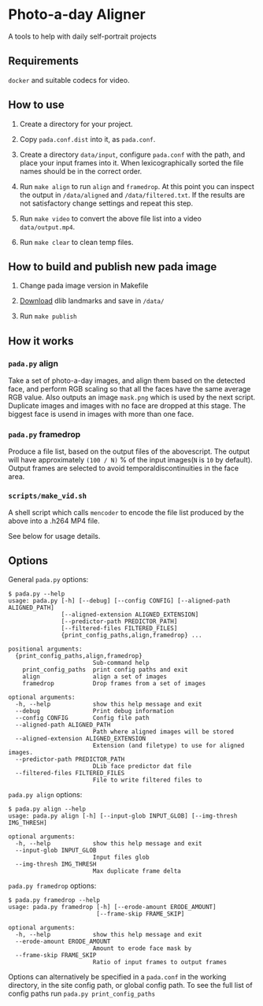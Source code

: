 # Photo-a-day Aligner 

A tools to help with daily self-portrait projects

## Requirements

`docker` and suitable codecs for video.

## How to use

1. Create a directory for your project.

2. Copy `pada.conf.dist` into it, as `pada.conf`.

3. Create a directory `data/input`, configure `pada.conf` with the path, and place your input frames into it. When lexicographically sorted the file names should be in the correct order.

4. Run `make align` to run `align` and `framedrop`. At this point you can inspect the output in `/data/aligned` and `/data/filtered.txt`. If the results are not satisfactory change settings and repeat this step.

5. Run `make video` to convert the above file list into a video `data/output.mp4`.

6. Run `make clear` to clean temp files.

## How to build and publish new pada image

1. Change pada image version in Makefile

2. [Download](http://sourceforge.net/projects/dclib/files/dlib/v18.10/shape_predictor_68_face_landmarks.dat.bz2) dlib landmarks and save in `/data/`

3. Run `make publish`

## How it works

### `pada.py` align

Take a set of photo-a-day images, and align them based on the detected face, and perform RGB scaling so that all the faces have the same average RGB value. Also outputs an image `mask.png` which is used by the next script. Duplicate images and images with no face are dropped at this stage. The biggest face is usend in images with more than one face.

### `pada.py` framedrop

Produce a file list, based on the output files of the abovescript. The output will have approximately `(100 / N)` % of the input images(`N` is `10` by default). Output frames are selected to avoid temporaldiscontinuities in the face area.

### `scripts/make_vid.sh`

A shell script which calls `mencoder` to encode the file list produced by the above into a .h264 MP4 file.

See below for usage details.

## Options

General `pada.py` options:

    $ pada.py --help
    usage: pada.py [-h] [--debug] [--config CONFIG] [--aligned-path ALIGNED_PATH]
                   [--aligned-extension ALIGNED_EXTENSION]
                   [--predictor-path PREDICTOR_PATH]
                   [--filtered-files FILTERED_FILES]
                   {print_config_paths,align,framedrop} ...

    positional arguments:
      {print_config_paths,align,framedrop}
                            Sub-command help
        print_config_paths  print config paths and exit
        align               align a set of images
        framedrop           Drop frames from a set of images

    optional arguments:
      -h, --help            show this help message and exit
      --debug               Print debug information
      --config CONFIG       Config file path
      --aligned-path ALIGNED_PATH
                            Path where aligned images will be stored
      --aligned-extension ALIGNED_EXTENSION
                            Extension (and filetype) to use for aligned images.
      --predictor-path PREDICTOR_PATH
                            DLib face predictor dat file
      --filtered-files FILTERED_FILES
                            File to write filtered files to

`pada.py align` options:

    $ pada.py align --help
    usage: pada.py align [-h] [--input-glob INPUT_GLOB] [--img-thresh IMG_THRESH]

    optional arguments:
      -h, --help            show this help message and exit
      --input-glob INPUT_GLOB
                            Input files glob
      --img-thresh IMG_THRESH
                            Max duplicate frame delta

`pada.py framedrop` options:

    $ pada.py framedrop --help
    usage: pada.py framedrop [-h] [--erode-amount ERODE_AMOUNT]
                             [--frame-skip FRAME_SKIP]

    optional arguments:
      -h, --help            show this help message and exit
      --erode-amount ERODE_AMOUNT
                            Amount to erode face mask by
      --frame-skip FRAME_SKIP
                            Ratio of input frames to output frames

Options can alternatively be specified in a `pada.conf` in the working directory, in the site config path, or global config path. To see the full list of config paths run `pada.py print_config_paths`
